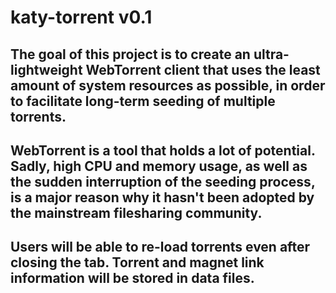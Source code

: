 # katy-torrent v0.1
## The goal of this project is to create an ultra-lightweight WebTorrent client that uses the least amount of system resources as possible, in order to facilitate long-term seeding of multiple torrents.
## WebTorrent is a tool that holds a lot of potential. Sadly, high CPU and memory usage, as well as the sudden interruption of the seeding process, is a major reason why it hasn't been adopted by the mainstream filesharing community.
## Users will be able to re-load torrents even after closing the tab. Torrent and magnet link information will be stored in data files.
